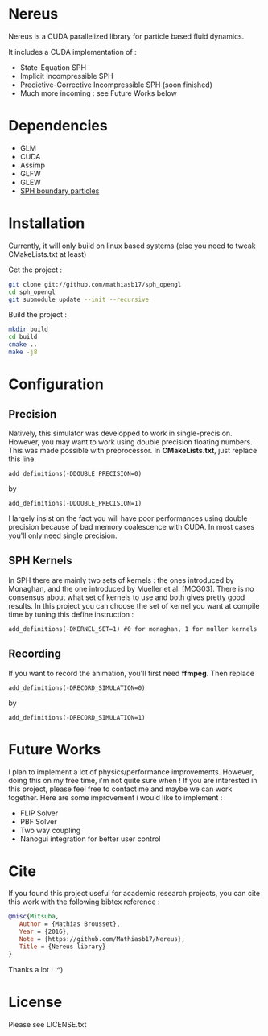 # Nereus

Nereus is a CUDA parallelized library for particle based fluid dynamics.

It includes a CUDA implementation of :

* State-Equation SPH
* Implicit Incompressible SPH
* Predictive-Corrective Incompressible SPH (soon finished)
* Much more incoming : see Future Works below

# Dependencies

* GLM
* CUDA
* Assimp
* GLFW
* GLEW
* [SPH boundary particles](https://github.com/Mathiasb17/sph_boundary_particles)

# Installation

Currently, it will only build on linux based systems (else you need to tweak CMakeLists.txt at least)

Get the project :

```bash
git clone git://github.com/mathiasb17/sph_opengl
cd sph_opengl
git submodule update --init --recursive
```

Build the project :

```bash
mkdir build
cd build
cmake ..
make -j8
```

# Configuration

## Precision

Natively, this simulator was developped to work in single-precision. However, you may want to work using double precision floating numbers. This was made possible with preprocessor. 
In **CMakeLists.txt**, just replace this line 

```
add_definitions(-DDOUBLE_PRECISION=0)
```

by

```
add_definitions(-DDOUBLE_PRECISION=1)
```

I largely insist on the fact you will have poor performances using double precision because of bad memory coalescence with CUDA. In most cases you'll only need single precision.

## SPH Kernels

In SPH there are mainly two sets of kernels : the ones introduced by Monaghan, and the one introduced by Mueller et al. [MCG03]. There is no consensus about what set of kernels to use and both
gives pretty good results. In this project you can choose the set of kernel you want at compile time by tuning this define instruction :

```
add_definitions(-DKERNEL_SET=1) #0 for monaghan, 1 for muller kernels
```

## Recording

If you want to record the animation, you'll first need **ffmpeg**. Then replace

```
add_definitions(-DRECORD_SIMULATION=0)
```

by

```
add_definitions(-DRECORD_SIMULATION=1)
```

# Future Works

I plan to implement a lot of physics/performance improvements. However, doing this on my free time, i'm not quite sure when ! If you are interested in this project, please feel free to contact me and maybe
we can work together. Here are some improvement i would like to implement :

* FLIP Solver
* PBF Solver
* Two way coupling
* Nanogui integration for better user control

# Cite

If you found this project useful for academic research projects, you can cite this work with the following bibtex reference :

```bibtex
@misc{Mitsuba,
   Author = {Mathias Brousset},
   Year = {2016},
   Note = {https://github.com/Mathiasb17/Nereus},
   Title = {Nereus library}
} 
```

Thanks a lot ! :^)

# License

Please see LICENSE.txt
